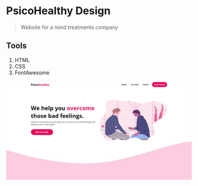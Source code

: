 # PsicoHealthy Design
> Website for a mind treatments company

## Tools
1. HTML
2. CSS
3. FontAwesome

![Site Screenshot](./img/Screenshot.png)